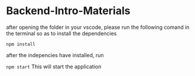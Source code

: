 # Backend-Intro-Materials

after opening the folder in your vscode, please run the following comand in the terminal so as to install the dependencies

`npm install`

after the indepencies have installed, run 

`npm start`
 This will start the application

